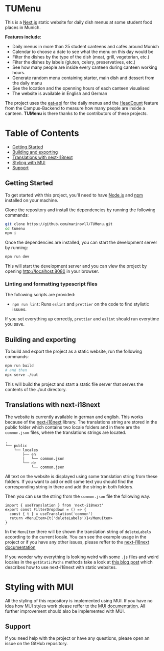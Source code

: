 # TUMenu

This is a [Next.js](https://nextjs.org/) static website for daily dish menus at some student food places in Munich.

**Features include:**

- Daily menus in more than 25 student canteens and cafés around Munich
- Calendar to choose a date to see what the menu on this day would be
- Filter the dishes by the type of the dish (meat, grill, vegeterian, etc.)
- Filter the dishes by labels (gluten, celery, preservatives, etc.)
- See how many people are inside every canteen during canteen working hours.
- Generate random menu containing starter, main dish and dessert from the daily manu
- See the location and the openning hours of each canteen visualised
- The website is available in English and German

The project uses the [eat-api](https://github.com/TUM-Dev/eat-api) for the daily menus and the [HeadCount](https://github.com/TUM-Dev/Campus-Backend/) feature from the Campus-Backend to measure how many people are inside a canteen. **TUMenu** is there thanks to the contributors of these projects.

# Table of Contents

- [Getting Started](#getting-started)
- [Building and exporting](#building-and-exporting)
- [Translations with next-i18next](#translations-with-next-i18next)
- [Styling with MUI](#styling-with-MUI)
- [Support](#support)

## Getting Started

To get started with this project, you'll need to have [Node.js](https://nodejs.org) and [npm](https://www.npmjs.com) installed on your machine.

Clone the repository and install the dependencies by running the following commands:

```bash
git clone https://github.com/marinovl7/TUMenu.git
cd tumenu
npm i
```

Once the dependencies are installed, you can start the development server by running:

```bash
npm run dev
```

This will start the development server and you can view the project by opening [http://localhost:8080](http://localhost:8080) in your browser.

### Linting and formatting typescript files

The following scripts are provided:

- `npm run lint`: Runs `eslint` and `prettier` on the code to find stylistic issues.

If you set everything up correctly, `prettier` and `eslint` should run everytime you save.

## Building and exporting

To build and export the project as a static website, run the following commands:

```bash
npm run build
# and then
npx serve ./out
```

This will build the project and start a static file server that serves the contents of the ./out directory.

## Translations with next-i18next

The website is currently available in german and english. This works because of the [next-i18next](https://github.com/i18next/next-i18next) library. The translations string are stored in the public folder which contains two locale folders and in there are the `common.json` files, where the translations strings are located.

```
.
└── public
    └── locales
        ├── en
        |   └── common.json
        └── de
            └── common.json
```

All text on the website is displayed using some translation string from these folders. If you want to add or edit some text you should
find the corresponding string in there and add the string in both folders.

Then you can use the string from the `common.json` file the following way.

```tsx
import { useTranslation } from 'next-i18next'
export const FilterDropdown = () => {
  const { t } = useTranslation('common')
  return <MenuItem>{t('deleteLabels')}</MenuItem>
}
```

In the `MenuItem` there will be shown the translation string of `deleteLabels` according to the current locale.
You can see the example usage in the project or if you have any other issues, please reffer to the [next-i18next documentation](https://github.com/i18next/next-i18next)

If you wonder why everything is looking weird with some `.js` files and weird locales in the `getStaticPaths` methods take a look at
[this blog post](https://locize.com/blog/next-i18n-static/) which describes how to use next-i18next with static websites.

# Styling with MUI

All the styling of this repository is implemented using MUI. If you have no idea how MUI styles work please reffer to the [MUI documentation](https://mui.com/material-ui/getting-started/overview/). All further improvement should also be implemented with MUI.

## Support

If you need help with the project or have any questions, please open an issue on the GitHub repository.
